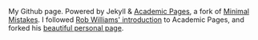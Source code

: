 My Github page. Powered by Jekyll & [Academic Pages](https://github.com/academicpages/academicpages.github.io), a fork of [Minimal Mistakes](https://mmistakes.github.io/minimal-mistakes/). I followed [Rob Williams' introduction](https://jayrobwilliams.com/posts/2020/06/academic-website/) to Academic Pages, and  forked his [beautiful personal page](https://github.com/jayrobwilliams/jayrobwilliams.github.io).
